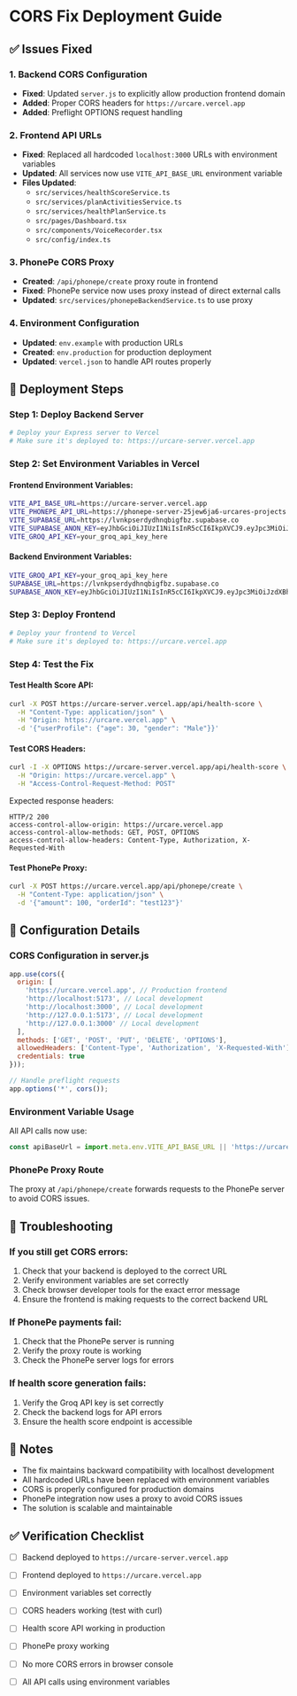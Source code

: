 # CORS Fix Deployment Guide

## ✅ Issues Fixed

### 1. Backend CORS Configuration
- **Fixed**: Updated `server.js` to explicitly allow production frontend domain
- **Added**: Proper CORS headers for `https://urcare.vercel.app`
- **Added**: Preflight OPTIONS request handling

### 2. Frontend API URLs
- **Fixed**: Replaced all hardcoded `localhost:3000` URLs with environment variables
- **Updated**: All services now use `VITE_API_BASE_URL` environment variable
- **Files Updated**:
  - `src/services/healthScoreService.ts`
  - `src/services/planActivitiesService.ts`
  - `src/services/healthPlanService.ts`
  - `src/pages/Dashboard.tsx`
  - `src/components/VoiceRecorder.tsx`
  - `src/config/index.ts`

### 3. PhonePe CORS Proxy
- **Created**: `/api/phonepe/create` proxy route in frontend
- **Fixed**: PhonePe service now uses proxy instead of direct external calls
- **Updated**: `src/services/phonepeBackendService.ts` to use proxy

### 4. Environment Configuration
- **Updated**: `env.example` with production URLs
- **Created**: `env.production` for production deployment
- **Updated**: `vercel.json` to handle API routes properly

## 🚀 Deployment Steps

### Step 1: Deploy Backend Server
```bash
# Deploy your Express server to Vercel
# Make sure it's deployed to: https://urcare-server.vercel.app
```

### Step 2: Set Environment Variables in Vercel

#### Frontend Environment Variables:
```bash
VITE_API_BASE_URL=https://urcare-server.vercel.app
VITE_PHONEPE_API_URL=https://phonepe-server-25jew6ja6-urcares-projects.vercel.app
VITE_SUPABASE_URL=https://lvnkpserdydhnqbigfbz.supabase.co
VITE_SUPABASE_ANON_KEY=eyJhbGciOiJIUzI1NiIsInR5cCI6IkpXVCJ9.eyJpc3MiOiJzdXBhYmFzZSIsInJlZiI6Imx2bmtwc2VyZHlkaG5xYmlnZmJ6Iiwicm9sZSI6ImFub24iLCJpYXQiOjE3NTMzMzY5NjYsImV4cCI6MjA2ODkxMjk2Nn0.Y2NfbA7K9efpFHB6FFmCtgti3udX5wbOoQVkDndtkBc
VITE_GROQ_API_KEY=your_groq_api_key_here
```

#### Backend Environment Variables:
```bash
VITE_GROQ_API_KEY=your_groq_api_key_here
SUPABASE_URL=https://lvnkpserdydhnqbigfbz.supabase.co
SUPABASE_ANON_KEY=eyJhbGciOiJIUzI1NiIsInR5cCI6IkpXVCJ9.eyJpc3MiOiJzdXBhYmFzZSIsInJlZiI6Imx2bmtwc2VyZHlkaG5xYmlnZmJ6Iiwicm9sZSI6ImFub24iLCJpYXQiOjE3NTMzMzY5NjYsImV4cCI6MjA2ODkxMjk2Nn0.Y2NfbA7K9efpFHB6FFmCtgti3udX5wbOoQVkDndtkBc
```

### Step 3: Deploy Frontend
```bash
# Deploy your frontend to Vercel
# Make sure it's deployed to: https://urcare.vercel.app
```

### Step 4: Test the Fix

#### Test Health Score API:
```bash
curl -X POST https://urcare-server.vercel.app/api/health-score \
  -H "Content-Type: application/json" \
  -H "Origin: https://urcare.vercel.app" \
  -d '{"userProfile": {"age": 30, "gender": "Male"}}'
```

#### Test CORS Headers:
```bash
curl -I -X OPTIONS https://urcare-server.vercel.app/api/health-score \
  -H "Origin: https://urcare.vercel.app" \
  -H "Access-Control-Request-Method: POST"
```

Expected response headers:
```
HTTP/2 200
access-control-allow-origin: https://urcare.vercel.app
access-control-allow-methods: GET, POST, OPTIONS
access-control-allow-headers: Content-Type, Authorization, X-Requested-With
```

#### Test PhonePe Proxy:
```bash
curl -X POST https://urcare.vercel.app/api/phonepe/create \
  -H "Content-Type: application/json" \
  -d '{"amount": 100, "orderId": "test123"}'
```

## 🔧 Configuration Details

### CORS Configuration in server.js
```javascript
app.use(cors({ 
  origin: [
    'https://urcare.vercel.app', // Production frontend
    'http://localhost:5173', // Local development
    'http://localhost:3000', // Local development
    'http://127.0.0.1:5173', // Local development
    'http://127.0.0.1:3000' // Local development
  ],
  methods: ['GET', 'POST', 'PUT', 'DELETE', 'OPTIONS'],
  allowedHeaders: ['Content-Type', 'Authorization', 'X-Requested-With'],
  credentials: true
}));

// Handle preflight requests
app.options('*', cors());
```

### Environment Variable Usage
All API calls now use:
```javascript
const apiBaseUrl = import.meta.env.VITE_API_BASE_URL || 'https://urcare-server.vercel.app';
```

### PhonePe Proxy Route
The proxy at `/api/phonepe/create` forwards requests to the PhonePe server to avoid CORS issues.

## 🐛 Troubleshooting

### If you still get CORS errors:
1. Check that your backend is deployed to the correct URL
2. Verify environment variables are set correctly
3. Check browser developer tools for the exact error message
4. Ensure the frontend is making requests to the correct backend URL

### If PhonePe payments fail:
1. Check that the PhonePe server is running
2. Verify the proxy route is working
3. Check the PhonePe server logs for errors

### If health score generation fails:
1. Verify the Groq API key is set correctly
2. Check the backend logs for API errors
3. Ensure the health score endpoint is accessible

## 📝 Notes

- The fix maintains backward compatibility with localhost development
- All hardcoded URLs have been replaced with environment variables
- CORS is properly configured for production domains
- PhonePe integration now uses a proxy to avoid CORS issues
- The solution is scalable and maintainable

## ✅ Verification Checklist

- [ ] Backend deployed to `https://urcare-server.vercel.app`
- [ ] Frontend deployed to `https://urcare.vercel.app`
- [ ] Environment variables set correctly
- [ ] CORS headers working (test with curl)
- [ ] Health score API working in production
- [ ] PhonePe proxy working
- [ ] No more CORS errors in browser console
- [ ] All API calls using environment variables

